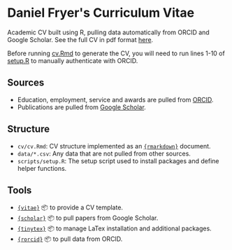 # Daniel Fryer's Curriculum Vitae

Academic CV built using R, pulling data automatically from ORCID and Google Scholar. See the full CV in pdf format [here](cv/cv.pdf).

Before running [cv.Rmd](cv/cv.Rmd) to generate the CV, you will need to run lines 1-10 of [setup.R](scripts/setup.R) to manually authenticate with ORCID.

## Sources

* Education, employment, service and awards are pulled from [ORCID](https://orcid.org/0000-0001-6032-0522).
* Publications are pulled from [Google Scholar](https://scholar.google.com/citations?user=DBWm9DYAAAAJ&hl=en).

## Structure

- `cv/cv.Rmd`: CV structure implemented as an [`{rmarkdown}`](https://rmarkdown.rstudio.com) document.
- `data/*.csv`: Any data that are not pulled from other sources.
- `scripts/setup.R`: The setup script used to install packages and define helper functions.

## Tools

- [`{vitae}`](https://docs.ropensci.org/vitae/) :package: to provide a CV template.
- [`{scholar}`](https://github.com/jkeirstead/scholar) :package: to pull papers from Google Scholar.
- [`{tinytex}`](https://github.com/yihui/tinytex) :package: to manage LaTex installation and additional packages.
- [`{rorcid}`](https://github.com/ropensci/rorcid/) :package: to pull data from ORCID.

